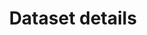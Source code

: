 ---
permalink: dataset/_key_
lang-ref: dataset/key
title: Dataset details
description: We publish open data
layout: datasetKey
---